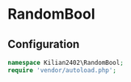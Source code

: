 # RandomBool

## Configuration 

````php
namespace Kilian2402\RandomBool;
require 'vendor/autoload.php';
````
